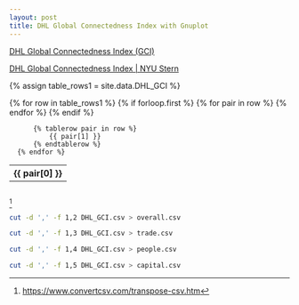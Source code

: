 ```yaml
---
layout: post
title: DHL Global Connectedness Index with Gnuplot
---
```


[DHL Global Connectedness Index (GCI)](https://www.dhl.com/global-en/delivered/globalization/global-connectedness-index.html)

[DHL Global Connectedness Index \| NYU Stern](https://www.stern.nyu.edu/experience-stern/about/departments-centers-initiatives/centers-of-research/center-future-management/dhl-initiative-globalization/dhl-global-connectedness-index)

{% assign table_rows1 = site.data.DHL_GCI %}

<div style="overflow-x:auto;">
  <table>
      {% for row in table_rows1 %}
          {% if forloop.first %}
              <tr>
                  {% for pair in row %}
                      <th>
                          {{ pair[0] }}
                      </th>
                  {% endfor %}
              </tr>
          {% endif %}

          {% tablerow pair in row %}
              {{ pair[1] }}
          {% endtablerow %}
      {% endfor %}
  </table>
</div>

[^1]

[^1]: <https://www.convertcsv.com/transpose-csv.htm>

```bash
cut -d ',' -f 1,2 DHL_GCI.csv > overall.csv
```

```bash
cut -d ',' -f 1,3 DHL_GCI.csv > trade.csv
```

```bash
cut -d ',' -f 1,4 DHL_GCI.csv > people.csv
```

```bash
cut -d ',' -f 1,5 DHL_GCI.csv > capital.csv
```

